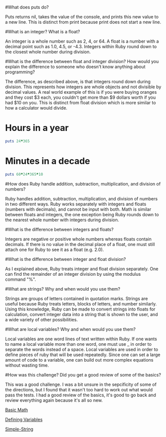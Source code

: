 #What does puts do?

Puts returns nil, takes the value of the console, and prints this new value to a new line.  This is distinct from print because print does not start a new line.

#What is an integer? What is a float?

An integer is a whole number such as 2, 4, or 64.  A float is a number with a decimal point such as 1.0, 4.5, or -4.3.  Integers within Ruby round down to the closest whole number during division.

#What is the difference between float and integer division? How would you explain the difference to someone who doesn't know anything about programming?

The difference, as described above, is that integers round down during division.  This represents how integers are whole objects and not divisible by decimal values.  A real world example of this is if you were buying oranges and they cost $3 each, you couldn't get more than $9 dollars worth if you had $10 on you.  This is distinct from float division which is more similar to how a calculator would divide.

# Hours in a year

```ruby
puts 24*365
```

# Minutes in a decade

```ruby
puts 60*24*365*10
```

#How does Ruby handle addition, subtraction, multiplication, and division of numbers?

Ruby handles addition, subtraction, multiplication, and division of numbers in two different ways.  Ruby works separately with integers and floats (numbers with decimals), and cannot be input with both.  Math is similar between floats and integers, the one exception being Ruby rounds down to the nearest whole number with integers during division.

#What is the difference between integers and floats?

Integers are negative or positive whole numbers whereas floats contain decimals.  If there is no value in the decimal place of a float, one must still attach one for Ruby to see it as a float (e.g. 2.0).

#What is the difference between integer and float division?

As I explained above, Ruby treats integer and float division separately.  One can find the remainder of an integer division by using the modulus command "%".

#What are strings? Why and when would you use them?

Strings are groups of letters contained in quotation marks.  Strings are useful because Ruby treats letters, blocks of letters, and number similarly.  Using this knowledge, Ruby can be made to convert strings into floats for calculation, convert integer data into a string that is shown to the user, and a wide variety of other possibilities.

#What are local variables? Why and when would you use them?

Local variables are one word lines of text written within Ruby.  If one wants to name a local variable more than one word, one must use _ in order to separate the words instead of a space.  Local variables are used in order to define pieces of ruby that will be used repeatedly.  Since one can set a large amount of code to a variable, one can build out more complex equations without wasting time.

#How was this challenge? Did you get a good review of some of the basics?

This was a good challenge.  I was a bit unsure in the sepcificity of some of the directions, but I found that it wasn't too hard to work out what would pass the tests.  I had a good review of the basics, it's good to go back and review everything again because it's all so new.

<a href="basic-math.rb">Basic Math</a>

<a href="defining-variables.rb">Defining Variables</a>

<a href="simple-string.rb">Simple-String</a>